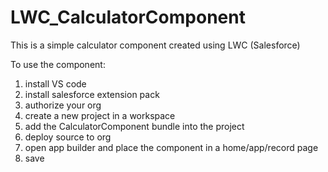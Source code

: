 # LWC_CalculatorComponent
This is a simple calculator component created using LWC (Salesforce)

To use the component: 
1. install VS code
2. install salesforce extension pack 
3. authorize your org 
4. create a new project in a workspace 
5. add the CalculatorComponent bundle into the project
6. deploy source to org 
7. open app builder and place the component in a home/app/record page
8. save
